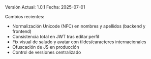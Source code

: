 Versión Actual: 1.0.1
Fecha: 2025-07-01

Cambios recientes:
- Normalización Unicode (NFC) en nombres y apellidos (backend y frontend)
- Consistencia total en JWT tras editar perfil
- Fix visual de saludo y avatar con tildes/caracteres internacionales
- Ofuscación de JS en producción
- Control de versiones centralizado 
